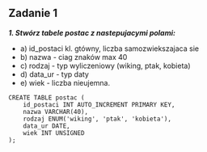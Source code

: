## Zadanie 1


***1. Stwórz tabele postac z nastepujacymi polami:***
* a) id_postaci kl. gtówny, liczba samozwiekszajaca sie
* b) nazwa - ciag znaków max 40
* c) rodzaj - typ wyliczeniowy (wiking, ptak, kobieta)
* d) data_ur - typ daty
* e) wiek - liczba nieujemna.


```
CREATE TABLE postac (
    id_postaci INT AUTO_INCREMENT PRIMARY KEY,
    nazwa VARCHAR(40),
    rodzaj ENUM('wiking', 'ptak', 'kobieta'),
    data_ur DATE,
    wiek INT UNSIGNED
);
```
